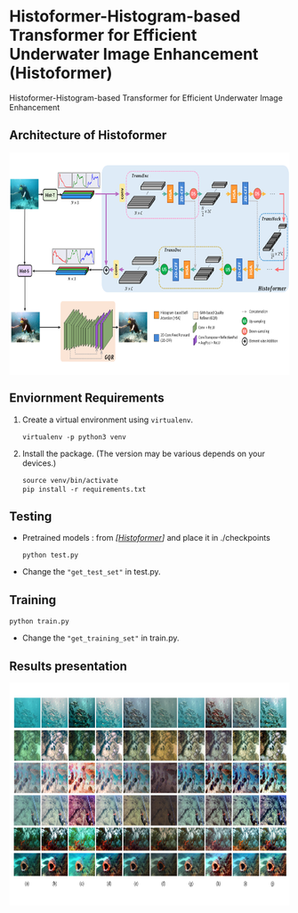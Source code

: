 # Histoformer-Histogram-based Transformer for Efficient Underwater Image Enhancement (Histoformer)
Histoformer-Histogram-based Transformer for Efficient Underwater Image Enhancement

## Architecture of Histoformer
<img src="./Figure/Architecture_histoformer.png" width = "800" height = "400" div align=center />

## Enviornment Requirements
1. Create a virtual environment using `virtualenv`.
    ```
    virtualenv -p python3 venv
    ```
2. Install the package. (The version may be various depends on your devices.)
    ```
    source venv/bin/activate
    pip install -r requirements.txt
    ```
## Testing
*  Pretrained models : from *[[Histoformer](https://drive.google.com/file/d/1pDk4z7PuovlXIqj2nT-ENRzxSF6QQPSy/view?usp=drive_link)]* and place it in ./checkpoints <br>

    ```
    python test.py
    ```
    
*  Change the `"get_test_set"` in test.py. <br>

## Training

```
python train.py
 ```
    
*  Change the `"get_training_set"` in train.py. <br>
## Results presentation
<img src="./Figure/results.png" width = "800" height = "400" div align=center />
